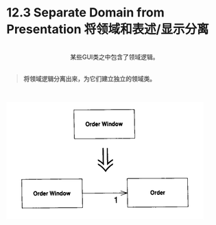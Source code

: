 # 12.3 Separate Domain from Presentation 将领域和表述/显示分离

<br>

<center>某些GUI类之中包含了领域逻辑。</center>

<br>

> **将领域逻辑分离出来，为它们建立独立的领域类。**

<br>

![image-20211002133218260](https://raw.githubusercontent.com/huxiaoning/img/master/image-20211002133218260.png)

<br>

